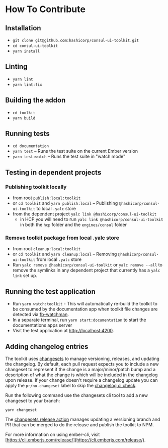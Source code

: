 # How To Contribute

## Installation

- `git clone git@github.com:hashicorp/consul-ui-toolkit.git`
- `cd consul-ui-toolkit`
- `yarn install`

## Linting

- `yarn lint`
- `yarn lint:fix`

## Building the addon

- `cd toolkit`
- `yarn build`

## Running tests

- `cd documentation`
- `yarn test` – Runs the test suite on the current Ember version
- `yarn test:watch` – Runs the test suite in "watch mode"

## Testing in dependent projects

### Publishing toolkit locally

- from root `publish:local:toolkit`
- or `cd toolkit` and `yarn publish:local` – Publishing `@hashicorp/consul-ui-toolkit` to local `.yalc` store
- from the dependent project `yalc link @hashicorp/consul-ui-toolkit`
  - in HCP you will need to run `yalc link @hashicorp/consul-ui-toolkit` in both the `hcp` folder and the `engines/consul` folder

### Remove toolkit package from local .yalc store

- from root `cleanup:local:toolkit`
- or `cd toolkit` and `yarn cleanup:local` – Removing `@hashicorp/consul-ui-toolkit` from local `.yalc` store
- Run `yalc remove @hashicorp/consul-ui-toolkit` or `yalc remove --all` to remove the symlinks in any dependent project that currently has a `yalc link` set up.

## Running the test application

- Run `yarn watch:toolkit` - This will automatically re-build the toolkit to be consumed by the documentation app when toolkit file changes are detected via [fb-watchman](https://facebook.github.io/watchman).
- In a separate terminal, run `yarn start:documentation` to start the documentations apps server
- Visit the test application at [http://localhost:4200](http://localhost:4200).

## Adding changelog entries

The toolkit uses [changesets](https://github.com/changesets/changesets) to manage versioning, releases, and updating the changelog. By default, each pull request expects you to include a new changeset to represent if the change is a major/minor/patch bump and a description of what the change is which will be included in the changelog upon release. If your change doesn't require a changelog update you can apply the `pr/no-changeset` label to skip the [changelog ci check](.github/workflows/changelog-check.yml).

Run the following command use the changesets cli tool to add a new changeset to your branch:

```
yarn changeset
```

The [changesets release action](.github/workflows/release.yml) manages updating a versioning branch and PR that can be merged to do the release and publish the toolkit to NPM.

For more information on using ember-cli, visit [https://cli.emberjs.com/release/](https://cli.emberjs.com/release/).
